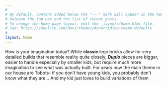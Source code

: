 ```yaml
---
#
# By default, content added below the "---" mark will appear in the home page
# between the top bar and the list of recent posts.
# To change the home page layout, edit the _layouts/home.html file.
# See: https://jekyllrb.com/docs/themes/#overriding-theme-defaults
#
layout: home
---
```


How is your imagination today? While __classic__ lego bricks allow for very detailed builds that resemble reality quite closely, __*Duplo*__
pieces are bigger, easier to handle especially by smaller kids, but require much more imagination to see what was actually built. For years now the main theme in our house are Tobots- if you don't have young kids, you probably don't know what they are... And my kid just loves to build variations of them

